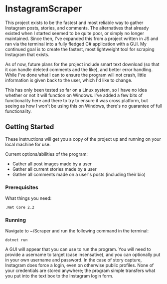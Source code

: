 # InstagramScraper

This project exists to be the fastest and most reliable way to gather Instagram posts, stories, and comments. The alternatives that already existed when I started seemed to be quite poor, or simply no longer maintained. Since then, I've expanded this from a project written in JS and ran via the terminal into a fully fledged C# application with a GUI. My continued goal is to create the fastest, most lightweight tool for scraping Instagram that exists. 

As of now, future plans for the project include smart text download (so that it can handle deleted comments and the like), and better error handling. While I've done what I can to ensure the program will not crash, little information is given back to the user, which I'd like to change.

This has only been tested so far on a Linux system, so I have no idea whether or not it will function on Windows. I've added a few bits of functionality here and there to try to ensure it was cross platform, but seeing as how I won't be using this on Windows, there's no guarantee of full functionality.

## Getting Started

These instructions will get you a copy of the project up and running on your local machine for use.

Current options/abilities of the program:

- Gather all post images made by a user
- Gather all current stories made by a user
- Gather all comments made on a user's posts (including their bio)

### Prerequisites

What things you need:

```
.Net Core 2.2
```

### Running

Navigate to ~/Scraper and run the following command in the terminal:

```
dotnet run
```

A GUI will appear that you can use to run the program. You will need to provide a username to target (case insensative), and you can optionally put in your own username and password. In the case of story capture, Instagram does force a login, even on otherwise public profiles. None of your credentials are stored anywhere; the program simple transfers what you put into the text box to the Instagram login form.
